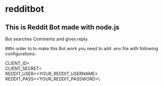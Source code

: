 # redditbot

## This is Reddit Bot made with node.js

Bot searches Comments and gives reply.

##In order to to make this Bot work you need to add .env file with following configurations:

CLIENT_ID=<GET THIS FROM REDDIT API>\
CLIENT_SECRET=<GET THIS FROM REDDIT API>\
REDDIT_USER=<YOUR_REDDIT_USERNAME>\
REDDIT_PASS=<YOUR_REDDIT_PASSWORD>\
